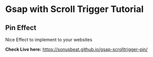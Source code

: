 # Gsap with Scroll Trigger Tutorial

## Pin Effect

Nice Effect to implement to your websites

<b>Check Live here:</b> https://sonusbeat.github.io/gsap-scrolltrigger-pin/
